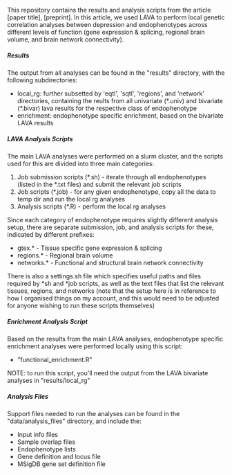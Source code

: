 This repository contains the results and analysis scripts from the article [paper title], [preprint]. In this article, we used LAVA to perform local genetic correlation analyses between depression and endophenotypes across different levels of function (gene expression & splicing, regional brain volume, and brain network connectivity). 


##### Results
The output from all analyses can be found in the "results" directory, with the following subdirectories:
- local_rg: further subsetted by 'eqtl', 'sqtl', 'regions', and 'network' directories, containing the reults from all univariate (\*.univ) and bivariate (\*.bivar) lava results for the respective class of endophenotype
- enrichment: endophenotype specific enrichment, based on the bivariate LAVA results


##### LAVA Analysis Scripts
The main LAVA analyses were performed on a slurm cluster, and the scripts used for this are divided into three main categories: 

1. Job submission scripts (*.sh) - iterate through all endophenotypes (listed in the *.txt files) and submit the relevant job scripts
2. Job scripts (*.job) - for any given endophenotype, copy all the data to temp dir and run the local rg analyses
3. Analysis scripts (*.R) - perform the local rg analyses

Since each category of endophenotype requires slightly different analysis setup, there are separate submission, job, and analysis scripts for these, indicated by different prefixes:
- gtex.* - Tissue specific gene expression & splicing
- regions.* - Regional brain volume
- networks.* - Functional and structural brain network connectivity

There is also a settings.sh file which specifies useful paths and files required by *sh and *job scripts, as well as the text files that list the relevant tissues, regions, and networks (note that the setup here is in reference to how I organised things on my account, and this would need to be adjusted for anyone wishing to run these scripts themselves) 


##### Enrichment Analysis Script
Based on the results from the main LAVA analyses, endophenotype specific enrichment analyses were performed locally using this script: 
- "functional_enrichment.R"

NOTE: to run this script, you'll need the output from the LAVA bivariate analyses in "results/local_rg" 


##### Analysis Files
Support files needed to run the analyses can be found in the "data/analysis_files" directory, and include the:

- Input info files
- Sample overlap files
- Endophenotype lists
- Gene definition and locus file
- MSigDB gene set definition file

